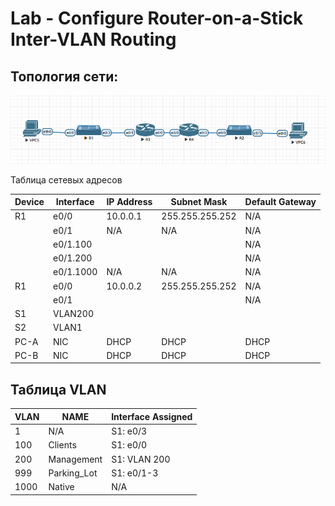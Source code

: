# Lab - Configure Router-on-a-Stick Inter-VLAN Routing

## Топология сети:

![](topology.png)

  Таблица сетевых адресов

| Device | Interface | IP Address   | Subnet Mask     |Default Gateway|
|------- |------    |---------      |---------------- |---------------|
| R1     | e0/0   | 10.0.0.1    | 255.255.255.252  | N/A			|
|        | e0/1   | N/A    | N/A  | N/A			|
|        | e0/1.100   |            |              | N/A			|
|         |  e0/1.200    |               |                   |  N/A      |
|         |  e0/1.1000 |   N/A       |              N/A   | N/A       |
| R1     | e0/0   | 10.0.0.2   | 255.255.255.252 | N/A	|
|      | e0/1   |     |  | N/A	|
|   S1   | VLAN200   |     |  | 	|
|   S2   | VLAN1   |     |  | 	|
| PC-A   | NIC      | DHCP   | DHCP   | DHCP	|
| PC-B   | NIC      | DHCP    | DHCP  | DHCP	|


## Таблица VLAN
| VLAN| NAME| Interface Assigned |
|------|----|-------------------|
|1|N/A| S1: e0/3 |
|100| Clients | S1: e0/0|
|200| Management| S1: VLAN 200|
|999|Parking_Lot|S1: e0/1-3 |
|1000| Native| N/A|